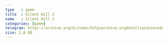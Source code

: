 ```yaml
---
type   : game
title  : Silent Hill 2
name   : Silent Hill 2
categories: [game]
telegram: https://archive.org/6/items/httpsarchive.orgdetailsps2usaredump3/Silent%20Hill%202.7z
size: 2.0 GB
---
```



